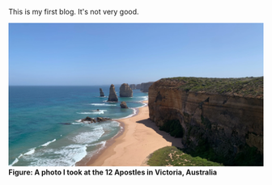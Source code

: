﻿This is my first blog. It's not very good.

![12 Apostles](../../_blogs/my-first-blog/image.webp)
**Figure: A photo I took at the 12 Apostles in Victoria, Australia**